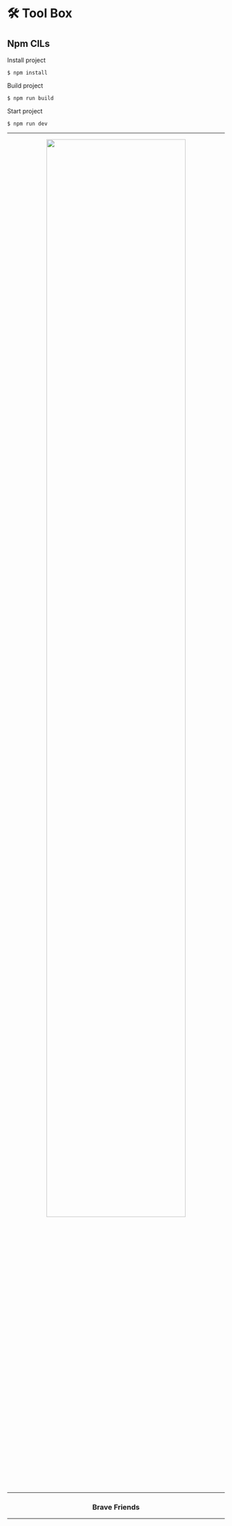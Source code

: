 #  🛠︎ Tool Box

## Npm CILs

Install project
```
$ npm install
```


Build project

```
$ npm run build
```

Start project
```
$ npm run dev
```


<hr />
<div align=center>
  <img src="https://github.com/brave-people/Dev-Event/blob/master/static/bottom.png?raw=true" width="80%">
  <hr />
    <h3> Brave Friends </h3>
  <hr />
</div>


